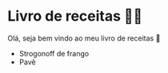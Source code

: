 # Livro de receitas :man_cook:

Olá, seja bem vindo ao meu livro de receitas :wave:

- Strogonoff de frango
- Pavê
